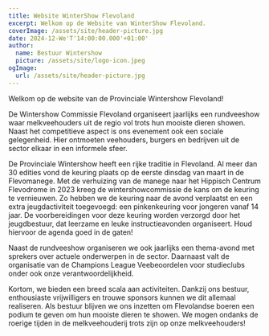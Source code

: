 ```yaml
---
title: Website WinterShow Flevoland
excerpt: Welkom op de Website van WinterShow Flevoland.
coverImage: /assets/site/header-picture.jpg
date: 2024-12-We'T'14:00:00.000'+01:00'
author:
  name: Bestuur Wintershow
  picture: /assets/site/logo-icon.jpeg
ogImage:
  url: /assets/site/header-picture.jpg
---
```


Welkom op de website van de Provinciale Wintershow Flevoland!

De Wintershow Commissie Flevoland organiseert jaarlijks een rundveeshow waar melkveehouders uit de regio vol trots hun mooiste dieren showen. Naast het competitieve aspect is ons evenement ook een sociale gelegenheid. Hier ontmoeten veehouders, burgers en bedrijven uit de sector elkaar in een informele sfeer.

De Provinciale Wintershow heeft een rijke traditie in Flevoland. Al meer dan 30 edities vond de keuring plaats op de eerste dinsdag van maart in de Flevomanege. Met de verhuizing van de manege naar het Hippisch Centrum Flevodrome in 2023 kreeg de wintershowcommissie de kans om de keuring te vernieuwen. Zo hebben we de keuring naar de avond verplaatst en een extra jeugdactiviteit toegevoegd: een pinkenkeuring voor jongeren vanaf 14 jaar. De voorbereidingen voor deze keuring worden verzorgd door het jeugdbestuur, dat leerzame en leuke instructieavonden organiseert. Houd hiervoor de agenda goed in de gaten!

Naast de rundveeshow organiseren we ook jaarlijks een thema-avond met sprekers over actuele onderwerpen in de sector. Daarnaast valt de organisatie van de Champions League Veebeoordelen voor studieclubs onder ook onze verantwoordelijkheid.

Kortom, we bieden een breed scala aan activiteiten. Dankzij ons bestuur, enthousiaste vrijwilligers en trouwe sponsors kunnen we dit allemaal realiseren. Als bestuur blijven we ons inzetten om Flevolandse boeren een podium te geven om hun mooiste dieren te showen. We mogen ondanks de roerige tijden in de melkveehouderij trots zijn op onze melkveehouders!
